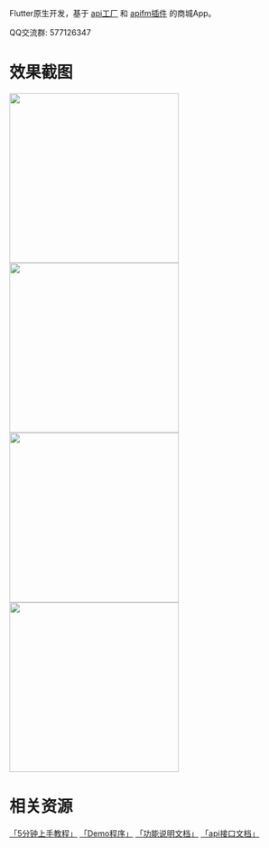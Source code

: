 Flutter原生开发，基于 [api工厂](https://www.it120.cc/) 和 [apifm插件](https://github.com/gooking/apifm-flutter) 的商城App。

QQ交流群: 577126347

# 效果截图

<img width="300px" src="https://dcdn.it120.cc/2019/09/10/bcb3dd04-fbc4-4fb9-a8f7-bdcdc9a102a3.png"/><img width="300px" src="https://dcdn.it120.cc/2019/09/10/0bfdfd77-06c4-4fb1-8346-8a42b95fa730.png"/><img width="300px" src="https://dcdn.it120.cc/2019/09/10/c51dd7f8-d133-4492-b01a-a0303cba9650.png"/><img width="300px" src="https://dcdn.it120.cc/2019/09/13/65f58134-fdf6-4b3f-b906-1aef644f9f77.png"/>

# 相关资源

[「5分钟上手教程」](https://blog.csdn.net/abccba9978/article/category/9329782)
[「Demo程序」](https://github.com/gooking/apifm-flutter-demo)
[「功能说明文档」](instructions.md)
[「api接口文档」](https://api.it120.cc/doc.html)
